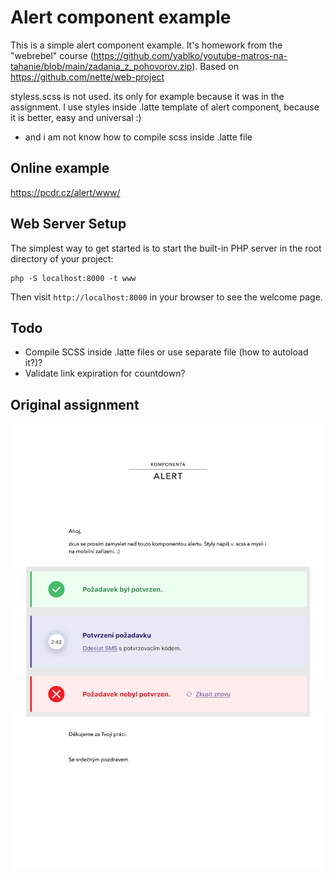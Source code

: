 Alert component example 
=================

This is a simple alert component example. It's homework from the "webrebel" course (https://github.com/yablko/youtube-matros-na-tahanie/blob/main/zadania_z_pohovorov.zip).
Based on https://github.com/nette/web-project

styless.scss is not used. its only for example because it was in the assignment. 
I use styles inside .latte template of alert component, because it is better, easy and universal :)
* and i am not know how to compile scss inside .latte file

Online example
----------------
[https://pcdr.cz/alert/www/
](https://pcdr.cz/alert/www/)

Web Server Setup
----------------

The simplest way to get started is to start the built-in PHP server in the root directory of your project:

	php -S localhost:8000 -t www

Then visit `http://localhost:8000` in your browser to see the welcome page.

Todo
----------------
 - Compile SCSS inside .latte files or use separate file (how to autoload it?)? 
 - Validate link expiration for countdown?

Original assignment
----------------
![Original assignment image](https://raw.githubusercontent.com/martyd420/alert-component-example/master/_ZADANI/komponenta-alert.png)